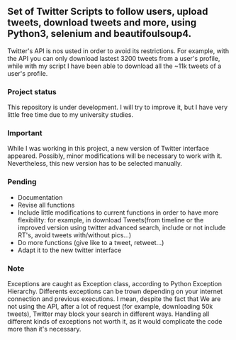 ## Set of Twitter Scripts to follow users, upload tweets, download tweets and more, using Python3, selenium and beautifoulsoup4.
Twitter's API is nos usted in order to avoid its restrictions. For example, with the API you can only download lastest 3200 tweets from a user's profile,
while with my script I have been able to download all the ~11k tweets of a user's profile.

### Project status
This repository is under development. I will try to improve it, but I have very little free time due to my university studies.

### Important
While I was working in this project, a new version of Twitter interface appeared. Possibly, minor modifications will be necessary to work with it.
Nevertheless, this new version has to be selected manually.

### Pending
  + Documentation
  + Revise all functions
  + Include little modifications to current functions in order to have more flexibility: for example, in download Tweets(from timeline or the improved version using twitter advanced search,
  include or not include RT's, avoid tweets with/without pics...)
  + Do more functions (give like to a tweet, retweet...)
  + Adapt it to the new twitter interface
  

### Note
Exceptions are caught as Exception class, according to Python Exception Hierarchy. Differents exceptions can be trown depending on your internet connection
and previous executions. I mean, despite the fact that We are not using the API, after a lot of request (for example, downloading 50k tweets), Twitter may block
your search in different ways. Handling all different kinds of exceptions not worth it, as it would complicate the code more than it's necessary.

